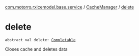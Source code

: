 [com.motorro.rxlcemodel.base.service](../index.md) / [CacheManager](index.md) / [delete](./delete.md)

# delete

`abstract val delete: `[`Completable`](http://reactivex.io/RxJava/2.x/javadoc/io/reactivex/Completable.html)

Closes cache and deletes data

